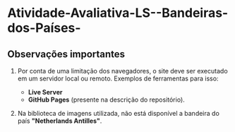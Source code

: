 # Atividade-Avaliativa-LS--Bandeiras-dos-Países-

## Observações importantes

1. Por conta de uma limitação dos navegadores, o site deve ser executado em um servidor local ou remoto. Exemplos de ferramentas para isso:
   - **Live Server** 
   - **GitHub Pages** (presente na descrição do repositório).

2. Na biblioteca de imagens utilizada, não está disponível a bandeira do país **"Netherlands Antilles"**.

